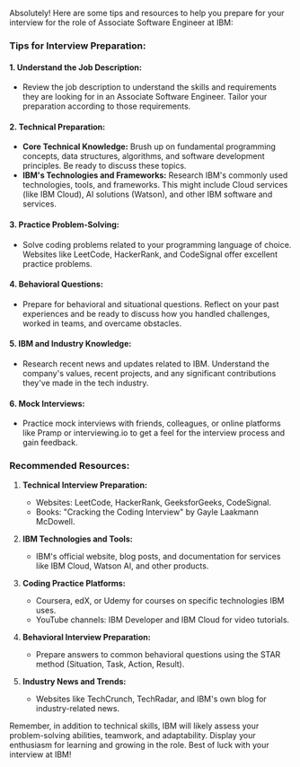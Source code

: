 Absolutely! Here are some tips and resources to help you prepare for your interview for the role of Associate Software Engineer at IBM:

### Tips for Interview Preparation:

#### 1. **Understand the Job Description:**
- Review the job description to understand the skills and requirements they are looking for in an Associate Software Engineer. Tailor your preparation according to those requirements.

#### 2. **Technical Preparation:**
- **Core Technical Knowledge:** Brush up on fundamental programming concepts, data structures, algorithms, and software development principles. Be ready to discuss these topics.
- **IBM's Technologies and Frameworks:** Research IBM's commonly used technologies, tools, and frameworks. This might include Cloud services (like IBM Cloud), AI solutions (Watson), and other IBM software and services.

#### 3. **Practice Problem-Solving:**
- Solve coding problems related to your programming language of choice. Websites like LeetCode, HackerRank, and CodeSignal offer excellent practice problems.

#### 4. **Behavioral Questions:**
- Prepare for behavioral and situational questions. Reflect on your past experiences and be ready to discuss how you handled challenges, worked in teams, and overcame obstacles.

#### 5. **IBM and Industry Knowledge:**
- Research recent news and updates related to IBM. Understand the company's values, recent projects, and any significant contributions they've made in the tech industry.

#### 6. **Mock Interviews:**
- Practice mock interviews with friends, colleagues, or online platforms like Pramp or interviewing.io to get a feel for the interview process and gain feedback.

### Recommended Resources:

1. **Technical Interview Preparation:**
   - Websites: LeetCode, HackerRank, GeeksforGeeks, CodeSignal.
   - Books: "Cracking the Coding Interview" by Gayle Laakmann McDowell.

2. **IBM Technologies and Tools:**
   - IBM's official website, blog posts, and documentation for services like IBM Cloud, Watson AI, and other products.

3. **Coding Practice Platforms:**
   - Coursera, edX, or Udemy for courses on specific technologies IBM uses.
   - YouTube channels: IBM Developer and IBM Cloud for video tutorials.

4. **Behavioral Interview Preparation:**
   - Prepare answers to common behavioral questions using the STAR method (Situation, Task, Action, Result).

5. **Industry News and Trends:**
   - Websites like TechCrunch, TechRadar, and IBM's own blog for industry-related news.

Remember, in addition to technical skills, IBM will likely assess your problem-solving abilities, teamwork, and adaptability. Display your enthusiasm for learning and growing in the role. Best of luck with your interview at IBM!



